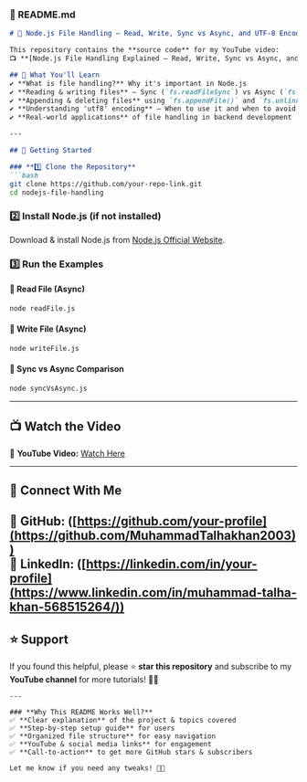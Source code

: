 ### **📂 README.md**  

```md
# 📁 Node.js File Handling – Read, Write, Sync vs Async, and UTF-8 Encoding  

This repository contains the **source code** for my YouTube video:  
📺 **[Node.js File Handling Explained – Read, Write, Sync vs Async, and UTF-8 Encoding]([https://www.youtube.com/your-video-link](https://youtu.be/7EIiWY7Vlx0))**  

## 📌 What You'll Learn  
✔ **What is file handling?** Why it's important in Node.js  
✔ **Reading & writing files** – Sync (`fs.readFileSync`) vs Async (`fs.readFile`)  
✔ **Appending & deleting files** using `fs.appendFile()` and `fs.unlink()`  
✔ **Understanding 'utf8' encoding** – When to use it and when to avoid it  
✔ **Real-world applications** of file handling in backend development  

---

## 🚀 Getting Started  

### **1️⃣ Clone the Repository**  
```bash
git clone https://github.com/your-repo-link.git
cd nodejs-file-handling
```

### **2️⃣ Install Node.js (if not installed)**  
Download & install Node.js from [Node.js Official Website](https://nodejs.org/).  

### **3️⃣ Run the Examples**  
#### 🔹 **Read File (Async)**
```bash
node readFile.js
```

#### 🔹 **Write File (Async)**
```bash
node writeFile.js
```

#### 🔹 **Sync vs Async Comparison**
```bash
node syncVsAsync.js
```

---

## 📺 Watch the Video  
🎥 **YouTube Video:** [Watch Here]([https://www.youtube.com/your-video-link](https://youtu.be/7EIiWY7Vlx0))  

---

## 🔗 Connect With Me  
📌 **GitHub:** ([https://github.com/your-profile](https://github.com/MuhammadTalhakhan2003))  
📌 **LinkedIn:** ([https://linkedin.com/in/your-profile](https://www.linkedin.com/in/muhammad-talha-khan-568515264/))  
---

## ⭐ Support  
If you found this helpful, please ⭐ **star this repository** and subscribe to my **YouTube channel** for more tutorials! 🚀🔥  
```
---

### **Why This README Works Well?**  
✅ **Clear explanation** of the project & topics covered  
✅ **Step-by-step setup guide** for users  
✅ **Organized file structure** for easy navigation  
✅ **YouTube & social media links** for engagement  
✅ **Call-to-action** to get more GitHub stars & subscribers  

Let me know if you need any tweaks! 🚀🔥
